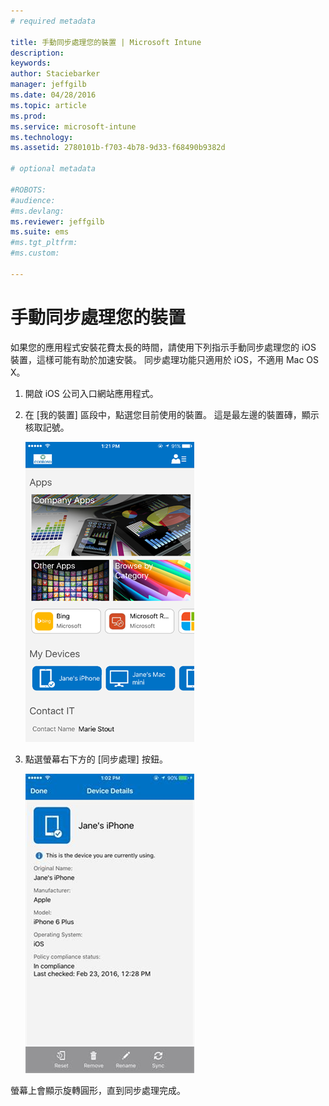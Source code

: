 ```yaml
---
# required metadata

title: 手動同步處理您的裝置 | Microsoft Intune
description:
keywords:
author: Staciebarker
manager: jeffgilb
ms.date: 04/28/2016
ms.topic: article
ms.prod:
ms.service: microsoft-intune
ms.technology:
ms.assetid: 2780101b-f703-4b78-9d33-f68490b9382d

# optional metadata

#ROBOTS:
#audience:
#ms.devlang:
ms.reviewer: jeffgilb
ms.suite: ems
#ms.tgt_pltfrm:
#ms.custom:

---
```



# 手動同步處理您的裝置

如果您的應用程式安裝花費太長的時間，請使用下列指示手動同步處理您的 iOS 裝置，這樣可能有助於加速安裝。 同步處理功能只適用於 iOS，不適用 Mac OS X。

1. 開啟 iOS 公司入口網站應用程式。

2. 在 [我的裝置] 區段中，點選您目前使用的裝置。 這是最左邊的裝置磚，顯示核取記號。

    ![ios-sync-1-comp-portal-apps](./media/ios-sync-1-comp-portal-apps.png)

3.  點選螢幕右下方的 [同步處理] 按鈕。

    ![ios-sync-2-sync-button](./media/ios-sync-2-sync-button.png)

螢幕上會顯示旋轉圓形，直到同步處理完成。

<!--HONumber=May16_HO2-->


